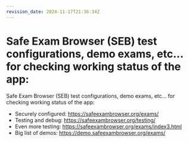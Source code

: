```yaml
---
revision_date: 2024-11-17T21:36:34Z
---
```

# Safe Exam Browser (SEB) test configurations, demo exams, etc... for checking working status of the app:
Safe Exam Browser (SEB) test configurations, demo exams, etc... for checking working status of the app:
* Securely configured: https://safeexambrowser.org/exams/
* Testing and debug: https://safeexambrowser.org/testing/
* Even more testing: https://safeexambrowser.org/exams/index3.html
* Big list of demos: https://demo.safeexambrowser.org/exams/